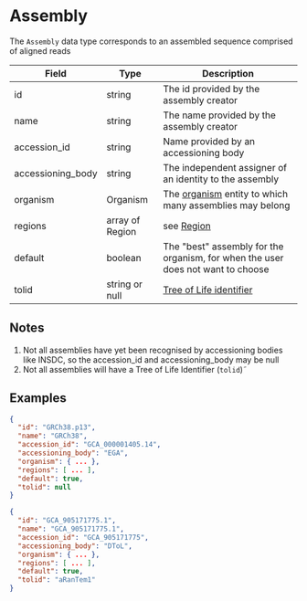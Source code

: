 # Assembly

The `Assembly` data type corresponds to an assembled sequence comprised of aligned reads

| Field             | Type            | Description
|-------------------|-----------------|---------------------
| id                | string          | The id provided by the assembly creator
| name              | string          | The name provided by the assembly creator
| accession_id      | string          | Name provided by an accessioning body
| accessioning_body | string          | The independent assigner of an identity to the assembly
| organism          | Organism        | The [organism](./organism.md) entity to which many assemblies may belong
| regions           | array of Region | see [Region](./region.md)
| default           | boolean         | The "best" assembly for the organism, for when the user does not want to choose
| tolid             | string or null  | [Tree of Life identifier](https://id.tol.sanger.ac.uk/)

## Notes
1. Not all assemblies have yet been recognised by accessioning bodies like INSDC, so the accession_id and accessioning_body may be null
2. Not all assemblies will have a Tree of Life Identifier (`tolid`)˜

## Examples
```json
{
  "id": "GRCh38.p13",
  "name": "GRCh38",
  "accession_id": "GCA_000001405.14",
  "accessioning_body": "EGA",
  "organism": { ... },
  "regions": [ ... ],
  "default": true,
  "tolid": null
}
```

```json
{
  "id": "GCA_905171775.1",
  "name": "GCA_905171775.1",
  "accession_id": "GCA_905171775",
  "accessioning_body": "DToL",
  "organism": { ... },
  "regions": [ ... ],
  "default": true,
  "tolid": "aRanTem1"
}
```

